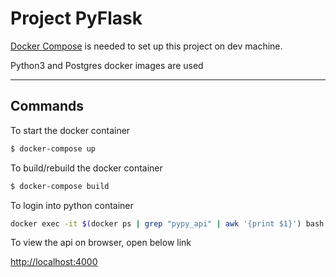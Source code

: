 # Project PyFlask

[Docker Compose](https://docs.docker.com/compose/install/) is needed to set up this project on
dev machine.

Python3 and Postgres docker images are used

----
## Commands

To start the docker container
```sh
$ docker-compose up
```

To build/rebuild the docker container
```sh
$ docker-compose build
```

To login into python container
```sh
docker exec -it $(docker ps | grep "pypy_api" | awk '{print $1}') bash
```
To view the api on browser, open below link

[http://localhost:4000](http://localhost:4000)
